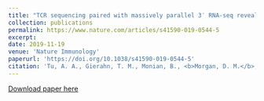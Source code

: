 ```yaml
---
title: "TCR sequencing paired with massively parallel 3′ RNA-seq reveals clonotypic T cell signatures"
collection: publications
permalink: https://www.nature.com/articles/s41590-019-0544-5
excerpt: 
date: 2019-11-19
venue: 'Nature Immunology'
paperurl: 'https://doi.org/10.1038/s41590-019-0544-5'
citation: 'Tu, A. A., Gierahn, T. M., Monian, B., <b>Morgan, D. M.</b>, Mehta, N. K., Ruiter, B., Shreffler, W. G., Shalek, A. K., Love, J. C. &quot;TCR sequencing paired with massively parallel 3′ RNA-seq reveals clonotypic T cell signatures.&quot; <i>Nature Immunology</i>.<b> 20 </b>1692-1699 (2019).'
---
```

[Download paper here](http://duncanmorgan.github.io/files/NatImmunol2019.pdf)

